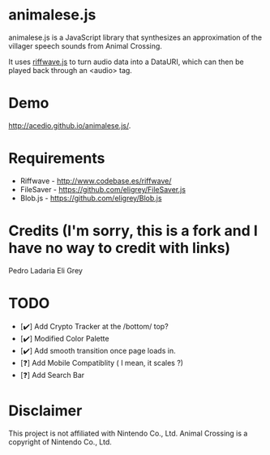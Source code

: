 # animalese.js
animalese.js is a JavaScript library that synthesizes an approximation of the
villager speech sounds from Animal Crossing.

It uses [riffwave.js](http://www.codebase.es/riffwave/) to turn audio data into
a DataURI, which can then be played back through an &lt;audio&gt; tag.

# Demo
http://acedio.github.io/animalese.js/.

# Requirements
* Riffwave - http://www.codebase.es/riffwave/
* FileSaver - https://github.com/eligrey/FileSaver.js
* Blob.js - https://github.com/eligrey/Blob.js

# Credits (I'm sorry, this is a fork and I have no way to credit with links)
Pedro Ladaria 
Eli Grey

# TODO
* [✔️] Add Crypto Tracker at the /bottom/ top?
* [✔️] Modified Color Palette
* [✔️] Add smooth transition once page loads in.
* [❓] Add Mobile Compatiblity ( I mean, it scales ?)
* [❓] Add Search Bar

# Disclaimer
This project is not affiliated with Nintendo Co., Ltd.
Animal Crossing is a copyright of Nintendo Co., Ltd.